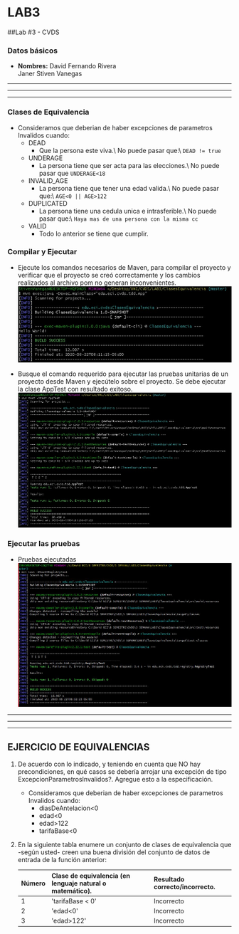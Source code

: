 # LAB3

##Lab #3 - CVDS

### Datos básicos
 * **Nombres:** David Fernando Rivera\
				Janer Stiven Vanegas
				
**********************************************************
----------------------------------------------------------
**********************************************************
				
### Clases de Equivalencia
 * Consideramos que deberian de haber excepciones de parametros Invalidos cuando:
    * DEAD
		* Que la persona este viva.\ No puede pasar que:\ `DEAD != true`
	* UNDERAGE
	    * La persona tiene que ser acta para las elecciones.\ No puede pasar que `UNDERAGE<18`
	* INVALID_AGE
		* La persona tiene que tener una edad valida.\ No puede pasar que:\ `AGE<0 || AGE>122`
	* DUPLICATED
		* La persona tiene una cedula unica e intrasferible.\ No puede pasar que:\ `Haya mas de una persona con la misma cc`
	* VALID
	    * Todo lo anterior se tiene que cumplir.
	
				
### Compilar y Ejecutar
 * Ejecute los comandos necesarios de Maven, para compilar el proyecto y verificar que el proyecto se creó correctamente y los cambios realizados al archivo pom no generan inconvenientes.
 ![alt](resources/1.jpg)
 
 * Busque el comando requerido para ejecutar las pruebas unitarias de un proyecto desde Maven y ejecútelo sobre el proyecto. Se debe ejecutar la clase AppTest con resultado exitoso.
 ![alt](resources/2.jpg)
 
### Ejecutar las pruebas
 * Pruebas ejecutadas 
 ![alt](resources/3.JPG)
 
 
 
**********************************************************
----------------------------------------------------------
**********************************************************


## EJERCICIO DE EQUIVALENCIAS

 1. De acuerdo con lo indicado, y teniendo en cuenta que NO hay precondiciones, en qué casos se debería
	arrojar una excepción de tipo ExcepcionParametrosInvalidos?. Agregue esto a la especificación.
	
	* Consideramos que deberian de haber excepciones de parametros Invalidos cuando:
		* diasDeAntelacion<0
		* edad<0 
		* edad>122
		* tarifaBase<0
		
 2. En la siguiente tabla enumere un conjunto de clases de equivalencia que -según usted- creen una
	buena división del conjunto de datos de entrada de la función anterior:


	| Número | Clase de equivalencia (en lenguaje natural o matemático). | Resultado correcto/incorrecto. |
	| ------------- | ------------- | ------------- |
	| 1 | 'tarifaBase < 0' | Incorrecto |
	| 2 | 'edad<0' | Incorrecto |
	| 3 | 'edad>122' | Incorrecto |
	
